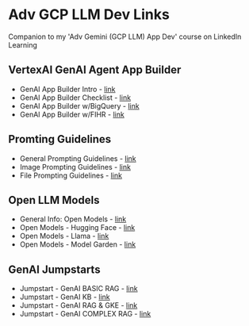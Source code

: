 # Adv GCP LLM Dev Links

Companion to my 'Adv Gemini (GCP LLM) App Dev' course on LinkedIn Learning  

## VertexAI GenAI Agent App Builder

- GenAI App Builder Intro - [link](https://cloud.google.com/generative-ai-app-builder/docs/introduction)
- GenAI App Builder Checklist - [link](https://cloud.google.com/generative-ai-app-builder/docs/generic-search-checklist)
- GenAI App Builder w/BigQuery - [link](https://cloud.google.com/generative-ai-app-builder/docs/create-data-store-es#bigquery)
- GenAI App Builder w/FIHR - [link](https://cloud.google.com/generative-ai-app-builder/docs/healthcare-search-checklist)

## Promting Guidelines

- General Prompting Guidelines - [link](https://ai.google.dev/gemini-api/docs/prompting-strategies)
- Image Prompting Guidelines - [link](https://cloud.google.com/vertex-ai/generative-ai/docs/image/img-gen-prompt-guide)
- File Prompting Guidelines - [link](https://ai.google.dev/gemini-api/docs/file-prompting-strategies)

## Open LLM Models

- General Info: Open Models - [link](https://cloud.google.com/vertex-ai/generative-ai/docs/open-models/use-open-models)
- Open Models - Hugging Face - [link](https://cloud.google.com/vertex-ai/generative-ai/docs/open-models/use-hugging-face-models)
- Open Models - Llama - [link](https://cloud.google.com/vertex-ai/generative-ai/docs/open-models/use-llama)
- Open Models - Model Garden - [link](https://cloud.google.com/vertex-ai/generative-ai/docs/learn/models)

## GenAI Jumpstarts

- Jumpstart - GenAI BASIC RAG - [link](https://cloud.google.com/architecture/ai-ml/generative-ai-rag)
- Jumpstart - GenAI KB - [link](https://cloud.google.com/architecture/ai-ml/generative-ai-knowledge-base)
- Jumpstart - GenAI RAG & GKE - [link](https://cloud.google.com/architecture/rag-capable-gen-ai-app-using-gke)
- Jumpstart - GenAI COMPLEX RAG - [link](https://cloud.google.com/architecture/rag-capable-gen-ai-app-using-vertex-ai)
